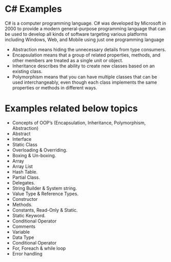 C# Examples
==============================================
 
C# is a computer programming language. C# was developed by Microsoft in 2000 to provide a modern general-purpose programming language that can be used to develop all kinds of software targeting various platforms including Windows, Web, and Mobile using just one programming language
- Abstraction means hiding the unnecessary details from type consumers.
- Encapsulation means that a group of related properties, methods, and other members are treated as a single unit or object.
- Inheritance describes the ability to create new classes based on an existing class.
- Polymorphism means that you can have multiple classes that can be used interchangeably, even though each class implements the same properties or methods in different ways.


Examples related below topics
=============================
- Concepts of OOP’s (Encapsulation, Inheritance, Polymorphism, Abstraction)
- Abstract
- Interface
- Static Class 
- Overloading & Overriding.
- Boxing & Un-boxing.
- Array
- Array List 
- Hash Table.
- Partial Class.
- Delegates.
- String Builder & System string.
- Value Type & Reference Types.
- Constructor
- Methods.
- Constants, Read-Only & Static.
- Static Keyword.
- Conditional Operator
- Comments
- Variable
- Data Type
- Conditional Operator
- For, Foreach & while loop
- Error handling
